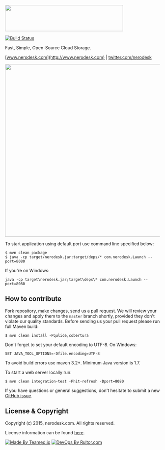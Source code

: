 <img src="http://www.nerodesk.com/logo_large.png" width="384px" height="85px"/>

[![Build Status](https://travis-ci.org/Nerodesk/nerodesk.svg?branch=master)](https://travis-ci.org/Nerodesk/nerodesk)

Fast, Simple, Open-Source Cloud Storage.

[www.nerodesk.com](http://www.nerodesk.com) | [twitter.com/nerodesk](https://twitter.com/nerodesk)

<img src="http://www.nerodesk.com/github_readme/img/basic_panel_retina.png" width="628px" height="561px"/>

To start application using default port use command line specified below:

```
$ mvn clean package
$ java -cp target/nerodesk.jar:target/deps/* com.nerodesk.Launch --port=8080
```
If you're on Windows:

```
java -cp target\nerodesk.jar;target\deps\* com.nerodesk.Launch --port=8080
```

## How to contribute

Fork repository, make changes, send us a pull request. We will review your changes and apply them to the `master` branch shortly, provided they don't violate our quality standards. Before sending us your pull request please run full Maven build:

```
$ mvn clean install -Pqulice,cobertura
```

Don't forget to set your default encoding to UTF-8. On Windows:

```
SET JAVA_TOOL_OPTIONS=-Dfile.encoding=UTF-8
```

To avoid build errors use maven 3.2+. Minimum Java version is 1.7.

To start a web server locally run:

```
$ mvn clean integration-test -Phit-refresh -Dport=8080
```

If you have questions or general suggestions, don't hesitate to submit
a new [GitHub issue](https://github.com/nerodesk/nerodesk/issues/new).

## License & Copyright

Copyright (c) 2015, nerodesk.com. All rights reserved.

License information can be found [here](https://github.com/Nerodesk/nerodesk/blob/master/LICENSE.txt).

[![Made By Teamed.io](http://img.teamed.io/btn.svg)](http://www.teamed.io)
[![DevOps By Rultor.com](http://www.rultor.com/b/Nerodesk/nerodesk)](http://www.rultor.com/p/Nerodesk/nerodesk)
